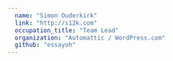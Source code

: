 ```yaml
---
  name: "Simon Ouderkirk"
  link: "http://s12k.com"
  occupation_title: "Team Lead"
  organization: "Automattic / WordPress.com"
  github: "essayoh"
---
```

